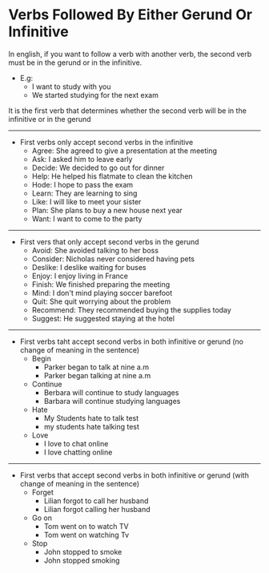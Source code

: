 # Verbs Followed By Either Gerund Or Infinitive

In english, if you want to follow a verb with another verb, the second verb must be in the gerund or in the infinitive.

- E.g:
  - I want to study with you
  - We started studying for the next exam

It is the first verb that determines whether the second verb will be in the infinitive or in the gerund

***

- First verbs only accept second verbs in the infinitive
  - Agree: She agreed to give a presentation at the meeting
  - Ask: I asked him to leave early
  - Decide: We decided to go out for dinner
  - Help: He helped his flatmate to clean the kitchen
  - Hode: I hope to pass the exam
  - Learn: They are learning to sing
  - Like: I will like to meet your sister
  - Plan: She plans to buy a new house next year
  - Want: I want to come to the party

***

- First vers that only accept second verbs in the gerund
  - Avoid: She avoided talking to her boss
  - Consider: Nicholas never considered having pets
  - Deslike: I deslike waiting for buses
  - Enjoy: I enjoy living in France
  - Finish: We finished preparing the meeting
  - Mind: I don't mind playing soccer barefoot
  - Quit: She quit worrying about the problem
  - Recommend: They recommended buying the supplies today
  - Suggest: He suggested staying at the hotel

***

- First verbs taht accept second verbs in both infinitive or gerund (no change of meaning in the sentence)
  - Begin
    - Parker began to talk at nine a.m
    - Parker began talking at nine a.m
  - Continue
    - Berbara will continue to study languages
    - Barbara will continue studying languages
  - Hate
    - My Students hate to talk test
    - my students hate talking test
  - Love
    - I love to chat online
    - I love chatting online

***

- First verbs that accept second verbs in both infinitive or gerund (with change of meaning in the sentence)
  - Forget
    - Lilian forgot to call her husband
    - Lilian forgot calling her husband
  - Go on
    - Tom went on to watch TV
    - Tom went on watching Tv
  - Stop
    - John stopped to smoke
    - John stopped smoking
